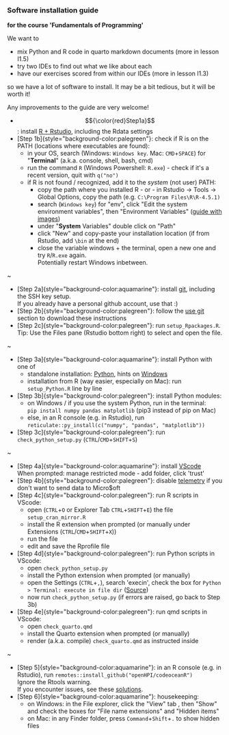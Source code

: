 ### Software installation guide

**for the course 'Fundamentals of Programming'**

We want to  

- mix Python and R code in quarto markdown documents (more in lesson I1.5)
- try two IDEs to find out what we like about each
- have our exercises scored from within our IDEs (more in lesson I1.3)

so we have a lot of software to install. It may be a bit tedious, but it will be worth it!  

Any improvements to the guide are very welcome!

- $${\color{red}Step1a}$$: install [R + Rstudio](https://bookdown.org/brry/course/install.html), including the Rdata settings
- [Step 1b]{style="background-color:palegreen"}: check if R is on the PATH (locations where executables are found):  
  - in your OS, search (Windows: `Windows key`. Mac: `CMD`+`SPACE`) for "**Terminal**" (a.k.a. console, shell, bash, cmd)  
  - run the command `R` (Windows Powershell: `R.exe`) - check if it's a recent version, quit with `q("no")`
  - if R is not found / recognized, add it to the _system_ (not user) PATH:
    - copy the path where you installed R  -  or  - in Rstudio -> Tools -> Global Options, copy the path (e.g. `C:\Program Files\R\R-4.5.1)` 
    - search (`Windows key`)  for "env", click "Edit the system environment variables", then "Environment Variables" ([guide with images](https://www.architectryan.com/2018/03/17/add-to-the-path-on-windows-10/))
    - under "**System** Variables" double click on "Path"
    - click "New" and copy-paste your installation location (if from Rstudio, add `\bin` at the end)
    - close the variable windows + the terminal, open a new one and try `R`/`R.exe` again.  
      Potentially restart Windows inbetween.

 ~

- [Step 2a]{style="background-color:aquamarine"}: install [git](https://bookdown.org/brry/course/git.html), including the SSH key setup.  
  If you already have a personal github account, use that :)
- [Step 2b]{style="background-color:palegreen"}: follow the [use git](https://bookdown.org/brry/course/git.html#use-git) section to download these instructions
- [Step 2c]{style="background-color:palegreen"}: run `setup_Rpackages.R`. Tip: Use the Files pane (Rstudio bottom right) to select and open the file.

~

- [Step 3a]{style="background-color:aquamarine"}: install Python with one of
  - standalone installation: [Python](https://www.python.org/downloads/), hints on [Windows](https://docs.python.org/using/windows.html)
  - installation from R (way easier, especially on Mac): run `setup_Python.R` line by line
- [Step 3b]{style="background-color:palegreen"}: install Python modules:
  - on Windows / if you use the system Python, run in the terminal:  
    `pip install numpy pandas matplotlib` (pip3 instead of pip on Mac)
  - else, in an R console (e.g. in Rstudio), run  
    `reticulate::py_install(c("numpy", "pandas", "matplotlib"))`
- [Step 3c]{style="background-color:palegreen"}: run `check_python_setup.py` (`CTRL`/`CMD`+`SHIFT`+`S`)

~

- [Step 4a]{style="background-color:aquamarine"}: install [VScode](https://code.visualstudio.com/Download)  
  When prompted: manage restricted mode - add folder, click 'trust'
- [Step 4b]{style="background-color:palegreen"}: disable [telemetry](https://www.roboleary.net/tools/2022/04/20/vscode-telemetry.html) if you don't want to send data to Micro$oft
- [Step 4c]{style="background-color:palegreen"}: run R scripts in VScode:
  - open (`CTRL`+`O` or Explorer Tab `CTRL`+`SHIFT`+`E`) the file `setup_cran_mirror.R`
  - install the R extension when prompted (or manually under Extensions (`CTRL`/`CMD`+`SHIFT`+`X`))
  - run the file
  - edit and save the Rprofile file
- [Step 4d]{style="background-color:palegreen"}: run Python scripts in VScode:
  - open `check_python_setup.py`
  - install the Python extension when prompted (or manually)
  - open the Settings (`CTRL`+`,`), search 'execin', check the box for `Python > Terminal: execute in file dir` ([Source](https://stackoverflow.com/a/65835091))
  - now run `check_python_setup.py` (if errors are raised, go back to Step 3b)
- [Step 4e]{style="background-color:palegreen"}: run qmd scripts in VScode:
  - open `check_quarto.qmd` 
  - install the Quarto extension when prompted (or manually)
  - render (a.k.a. compile) `check_quarto.qmd` as instructed inside

~

- [Step 5]{style="background-color:aquamarine"}: in an R console (e.g. in Rstudio), run `remotes::install_github("openHPI/codeoceanR")`  
  Ignore the Rtools warning.  
  If you encounter issues, see these [solutions](https://github.com/openHPI/codeoceanR#issues).
- [Step 6]{style="background-color:aquamarine"}: housekeeping:
  - on Windows: in the File explorer, click the "View" tab , then "Show" and check the boxes for "File name extensions" and "Hidden items"
  - on Mac: in any Finder folder, press `Command`+`Shift`+`.` to  show hidden files
